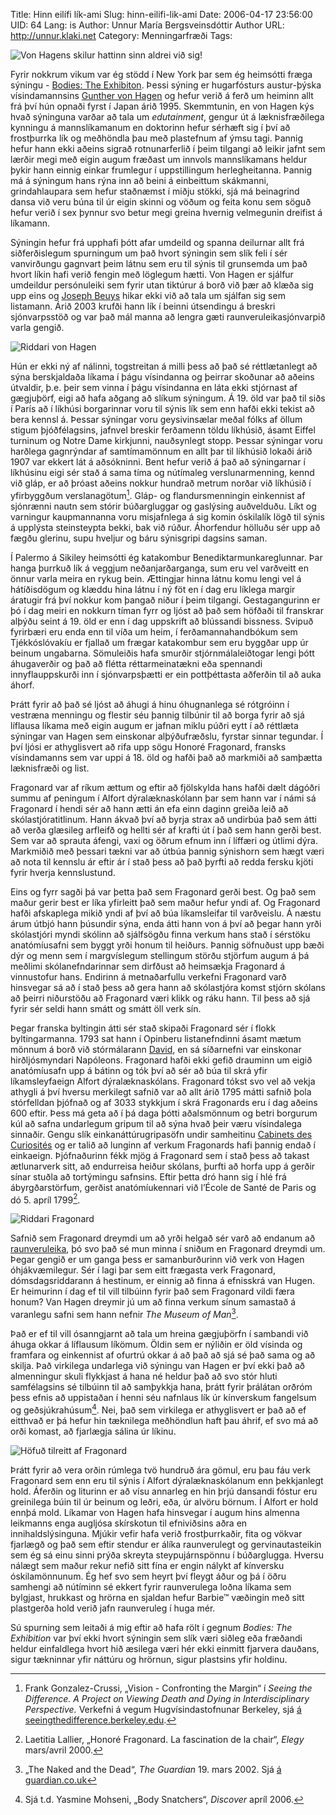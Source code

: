 Title: Hinn eilífi lík-ami
Slug: hinn-eilifi-lik-ami
Date: 2006-04-17 23:56:00
UID: 64
Lang: is
Author: Unnur María Bergsveinsdóttir
Author URL: http://unnur.klaki.net
Category: Menningarfræði
Tags: 

![Von Hagens skilur hattinn sinn aldrei við sig!](124.jpg)

Fyrir nokkrum vikum var ég stödd í New York þar sem ég heimsótti fræga sýningu - [Bodies: The Exhibiton](http://www.bodiestheexhibition.com/). Þessi sýning er hugarfósturs austur-þýska vísindamannsins [Gunther von Hagen](http://en.wikipedia.org/wiki/Gunther_von_Hagen) og hefur verið á ferð um heiminn allt frá því hún opnaði fyrst í Japan árið 1995.  Skemmtunin, en von Hagen kýs hvað sýninguna varðar að tala um _edutainment_,  gengur út á læknisfræðilega kynningu á mannslíkamanum en doktorinn hefur sérhæft sig í því að frostþurrka lík og meðhöndla þau með plastefnum af ýmsu tagi. Þannig hefur hann ekki aðeins sigrað rotnunarferlið í þeim tilgangi að leikir jafnt sem lærðir megi með eigin augum fræðast um innvols mannslíkamans heldur þykir hann einnig einkar frumlegur í uppstillingum herlegheitanna. Þannig má á sýningum hans rýna inn að beini á einbeittum skákmanni, grindahlaupara sem hefur staðnæmst í miðju stökki, sjá má beinagrind dansa við veru búna til úr eigin skinni og vöðum og feita konu sem söguð hefur verið í sex þynnur svo betur megi greina hvernig velmegunin dreifist á líkamann. 

Sýningin hefur frá upphafi þótt afar umdeild og spanna deilurnar allt frá siðferðislegum spurningum um það hvort sýningin sem slík feli í sér vanvirðungu gagnvart þeim látnu sem eru til sýnis til grunsemda um það hvort líkin hafi verið fengin með löglegum hætti. Von Hagen er sjálfur umdeildur persónuleiki sem fyrir utan tiktúrur á borð við þær að klæða sig upp eins og [Joseph Beuys](http://www.walkerart.org/archive/4/9C43FDAD069C47F36167.htm) hikar ekki við að tala um sjálfan sig sem listamann. Árið 2003 krufði hann lík í beinni útsendingu á breskri sjónvarpsstöð og var það mál manna að lengra gæti raunveruleikasjónvarpið varla gengið. 

![Riddari von Hagen](125.jpg)

Hún er ekki ný af nálinni, togstreitan á milli þess að það sé réttlætanlegt að sýna berskjaldaða líkama í þágu vísindanna og þeirrar skoðunar að aðeins útvaldir, þ.e. þeir sem vinna í  þágu vísindanna en láta ekki stjórnast af gægjuþörf, eigi að hafa aðgang að slíkum sýningum. Á 19. öld var það til siðs í París að í líkhúsi borgarinnar voru til sýnis lík sem enn hafði ekki tekist að bera kennsl á. Þessar sýningar voru geysivinsælar meðal fólks af öllum stigum þjóðfélagsins, jafnvel breskir ferðamenn töldu líkhúsið, ásamt Eiffel turninum og Notre Dame kirkjunni, nauðsynlegt stopp.  Þessar sýningar voru harðlega gagnrýndar af samtímamönnum en allt þar til líkhúsið lokaði árið 1907 var ekkert lát á aðsókninni. Bent hefur verið á það að sýningarnar í líkhúsinu eigi sér stað á sama tíma og nútímaleg verslunarmenning, kennd við gláp, er að þróast aðeins nokkur hundrað metrum norðar við líkhúsið í yfirbyggðum verslanagötum[^1]. Gláp- og flandursmenningin einkennist af sjónrænni nautn sem stórir búðargluggar og gaslýsing auðvelduðu. Líkt og varningur kaupmannanna voru misjafnlega á sig komin óskilalík lögð til sýnis á upplýsta steinsteypta bekki, bak við rúður. Áhorfendur hölluðu sér upp að fægðu glerinu, supu hveljur og báru sýnisgripi dagsins saman. 

Í Palermo á Sikiley heimsótti ég katakombur Benediktarmunkareglunnar. Þar hanga þurrkuð lík á veggjum neðanjarðarganga, sum eru vel varðveitt en önnur varla meira en rykug bein. Ættingjar hinna látnu komu lengi vel á hátíðisdögum og klæddu hina látnu í ný föt en í dag eru líklega margir áratugir frá því nokkur kom þangað niður í þeim tilgangi. Gestagangurinn er þó í dag meiri en nokkurn tíman fyrr og ljóst að það sem höfðaði til franskrar alþýðu seint á 19. öld er enn í dag uppskrift að blússandi bissness. Svipuð fyrirbæri eru enda enn til víða um heim, í ferðamannahandbókum sem Tjékkóslóvakíu er fjallað um frægar katakombur sem eru byggðar upp úr beinum ungabarna. Sömuleiðis hafa smurðir stjórnmálaleiðtogar lengi þótt áhugaverðir og það að flétta réttarmeinatækni eða spennandi innyflauppskurði inn í sjónvarpsþætti er ein pottþéttasta aðferðin til að auka áhorf. 

Þrátt fyrir að það sé ljóst að áhugi á hinu óhugnanlega sé rótgróinn í vestræna menningu og flestir séu þannig tilbúnir til að borga fyrir að sjá líflausa líkama með eigin augum er jafnan miklu púðri eytt í að réttlæta sýningar van Hagen sem einskonar alþýðufræðslu, fyrstar sinnar tegundar. Í því ljósi er athyglisvert að rifa upp sögu Honoré Fragonard, fransks vísindamanns sem var uppi á 18. öld og hafði það að markmiði að samþætta læknisfræði og list. 

Fragonard var af ríkum ættum og eftir að fjölskylda hans hafði dælt dágóðri summu af peningum í Alfort dýralæknaskólann þar sem hann var í námi sá Fragonard í hendi sér að hann ætti án efa einn daginn greiða leið að skólastjóratitlinum. Hann ákvað því að byrja strax að undirbúa það sem átti að verða glæsileg arfleifð og hellti sér af krafti út í það sem hann gerði best. Sem var að sprauta áfengi, vaxi og öðrum efnum inn í líffæri og útlimi dýra. Markmiðið með þessari tækni var að útbúa þannig sýnishorn sem hægt væri að nota til kennslu ár eftir ár í stað þess að það þyrfti að redda fersku kjöti fyrir hverja kennslustund.

Eins og fyrr sagði þá var þetta það sem Fragonard gerði best. Og það sem maður gerir best er líka yfirleitt það sem maður hefur yndi af. Og Fragonard hafði afskaplega mikið yndi af því að búa líkamsleifar til varðveislu. Á næstu árum útbjó hann þúsundir sýna, enda átti hann von á því að þegar hann yrði skólastjóri myndi skólinn að sjálfsögðu finna verkum hans stað í sérstöku anatómíusafni sem byggt yrði honum til heiðurs. Þannig söfnuðust upp bæði dýr og menn sem í margvíslegum stellingum störðu stjörfum augum á þá meðlimi skólanefndarinnar sem dirfðust að heimsækja Fragonard á vinnustofur hans.  Endirinn á metnaðarfullu verkefni Fragonard varð hinsvegar sá að í stað þess að gera hann að skólastjóra komst stjórn skólans að þeirri niðurstöðu að Fragonard væri klikk og ráku hann. Til þess að sjá fyrir sér seldi hann smátt og smátt öll verk sín. 

Þegar franska byltingin átti sér stað skipaði Fragonard sér í flokk byltingarmanna. 1793 sat hann í Opinberu listanefndinni ásamt mætum mönnum á borð við stórmálarann [David](http://en.wikipedia.org/wiki/Jacques-Louis_David), en sá síðarnefni var einskonar hirðljósmyndari Napóleons. Fragonard hafði ekki gefið drauminn um eigið anatómíusafn upp á bátinn og tók því að sér að búa til skrá yfir líkamsleyfaeign Alfort dýralæknaskólans. Fragonard tókst svo vel að vekja athygli á því hversu merkilegt safnið var að allt árið 1795 mátti safnið þola stórfelldan þjófnað og af 3033 stykkjum í skrá Fragonards eru í dag aðeins 600 eftir. Þess má geta að í þá daga þótti aðalsmönnum og betri borgurum kúl að safna undarlegum gripum til að sýna hvað þeir væru vísindalega sinnaðir. Gengu slík einkanáttúrugripasöfn undir samheitinu [Cabinets des Curiosités](http://pages.infinit.net/cabinet/representation.html) og er talið að lunginn af verkum Fragonards hafi þannig endað í einkaeign. Þjófnaðurinn fékk mjög á Fragonard sem í stað þess að takast ætlunarverk sitt, að endurreisa heiður skólans, þurfti að horfa upp á gerðir sínar stuðla að tortýmingu safnsins. Eftir þetta dró hann sig í hlé frá ábyrgðarstörfum, gerðist anatómíukennari við l’École de Santé de Paris og dó 5. apríl 1799[^2]. 

![Riddari Fragonard](123.jpg)

Safnið sem Fragonard dreymdi um að yrði helgað sér varð að endanum að [raunveruleika](http://musee.vet-alfort.fr/), þó svo það sé mun minna í sniðum en Fragonard dreymdi um.  Þegar gengið er um ganga þess er samanburðurinn við verk von Hagen óhjákvæmilegur. Sér í lagi þar sem eitt frægasta verk Fragonard, dómsdagsriddarann á hestinum, er einnig að finna á efnisskrá van Hugen. Er heimurinn í dag ef til vill tilbúinn fyrir það sem Fragonard vildi færa honum? Van Hagen dreymir jú um að finna verkum sínum samastað á varanlegu safni sem hann nefnir _The Museum of Man_[^3]. 

Það er ef til vill ósanngjarnt að tala um hreina gægjuþörfn í sambandi við áhuga okkar á líflausum líkömum. Öldin sem er nýliðin er öld vísinda og framfara og einkennist af ofurtrú okkar á að það að sjá sé það sama og að skilja. Það virkilega undarlega við sýningu van Hagen er því ekki það að almenningur skuli flykkjast á hana né heldur það að svo stór hluti samfélagsins sé tilbúinn til að samþykkja hana, þrátt fyrir þrálátan orðróm þess efnis að uppistaðan í henni séu nafnlaus lík úr kínverskum fangelsum og geðsjúkrahúsum[^4]. Nei, það sem virkilega er athyglisvert er það að ef eitthvað er þá hefur hin tæknilega meðhöndlun haft þau áhrif, ef svo má að orði komast, að fjarlægja sálina úr líkinu. 

![Höfuð tilreitt af Fragonard](126.jpg)

Þrátt fyrir að vera orðin rúmlega tvö hundruð ára gömul, eru þau fáu verk Fragonard sem enn eru til sýnis í Alfort dýralæknaskólanum enn þekkjanlegt hold. Áferðin og liturinn er að vísu annarleg en hin þrjú dansandi fóstur eru greinilega búin til úr beinum og leðri, eða, úr alvöru börnum. Í Alfort er hold  ennþá mold. Líkamar von Hagen hafa hinsvegar í augum hins almenna leikmanns enga augljósa skírskotun til efniviðsins aðra en innihaldslýsinguna. Mjúkir vefir hafa verið frostþurrkaðir, fita og vökvar fjarlægð og það sem eftir stendur er álíka raunverulegt og gervinautasteikin sem ég sá einu sinni prýða skreyta steypujárnspönnu í búðarglugga. Hversu nálægt sem maður rekur nefið sitt fína er engin nálykt af kínversku óskilamönnunum.  Ég hef svo sem heyrt því fleygt áður og þá í öðru samhengi að nútíminn sé ekkert fyrir raunverulega loðna líkama sem bylgjast, hrukkast og hrörna en sjaldan hefur Barbie™ væðingin með sitt plastgerða hold verið jafn raunveruleg í huga mér.

Sú spurning sem leitaði á mig eftir að hafa rölt í gegnum _Bodies: The Exhibition_ var því ekki hvort sýningin sem slík væri siðleg eða fræðandi heldur einfaldlega hvort hið æsilega væri hér ekki einmitt fjarvera dauðans, sigur tækninnar yfir náttúru og hrörnun, sigur plastsins yfir holdinu.


[^1]:  Frank Gonzalez-Crussi, „Vision - Confronting the Margin“ í _Seeing the Difference. A Project on Viewing Death and Dying in Interdisciplinary Perspective._ Verkefni á vegum Hugvísindastofnunar Berkeley, sjá [á seeingthedifference.berkeley.edu](http://seeingthedifference.berkeley.edu/gonz-crussi.html).
[^2]: Laetitia Lallier, „Honoré Fragonard. La fascination de la chair“, _Elegy_ mars/avril 2000. 
[^3]: „The Naked and the Dead“, _The Guardian_ 19. mars 2002. Sjá [á guardian.co.uk](http://www.guardian.co.uk/g2/story/0,3604,669775,00.html)
[^4]: Sjá t.d. Yasmine Mohseni, „Body Snatchers“, _Discover_ apríl 2006. 

